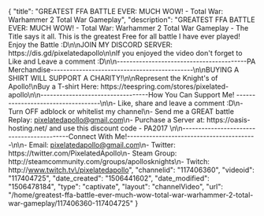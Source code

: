 {
    "title": "GREATEST FFA BATTLE EVER: MUCH WOW! - Total War: Warhammer 2 Total War Gameplay",
    "description": "GREATEST FFA BATTLE EVER: MUCH WOW! - Total War: Warhammer 2 Total War Gameplay - The Title says it all. This is the greatest Free for all battle I have ever played! Enjoy the Battle :D\n\nJOIN MY DISCORD SERVER: https:\/\/dis.gd\/pixelatedapollo\n\nIf you enjoyed the video don't forget to Like and Leave a comment :D\n\n-----------------------------------------PA Merchandise---------------------------------------------\n\nBUYING A SHIRT WILL SUPPORT A CHARITY!\n\nRepresent the Knight's of Apollo!\nBuy a T-shirt Here: https:\/\/teespring.com\/stores\/pixelated-apollo\n\n----------------------------------How You Can Support Me! -----------------------------------\n\n- Like, share and leave a comment :D\n- Turn OFF adblock or whitelist my channel\n- Send me a GREAT battle Replay: pixelatedapollo@gmail.com\n- Purchase a Server at: https:\/\/oasis-hosting.net\/ and use this discount code - PA2017 \n\n------------------------------------------Connect With Me!-----------------------------------------\n\n- Email: pixelatedapollo@gmail.com\n- Twitter: https:\/\/twitter.com\/PixelatedApollo\n- Steam Group:  http:\/\/steamcommunity.com\/groups\/apollosknights\n- Twitch: http:\/\/www.twitch.tv\/pixelatedapollo",
    "channelid": "117406360",
    "videoid": "117404725",
    "date_created": "1506441602",
    "date_modified": "1506478184",
    "type": "captivate",
    "layout": "channelVideo",
    "url": "\/home\/greatest-ffa-battle-ever-much-wow-total-war-warhammer-2-total-war-gameplay\/117406360-117404725"
}